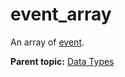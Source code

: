 # event\_array

An array of [event](r_event.md#).

**Parent topic:** [Data Types](../data_types/c_datatypes.md)

